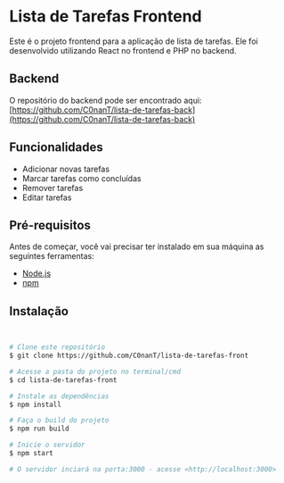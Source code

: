 # Lista de Tarefas Frontend

Este é o projeto frontend para a aplicação de lista de tarefas. Ele foi desenvolvido utilizando React no frontend e PHP no backend.
## Backend

O repositório do backend pode ser encontrado aqui: [https://github.com/C0nanT/lista-de-tarefas-back](https://github.com/C0nanT/lista-de-tarefas-back)

## Funcionalidades

- Adicionar novas tarefas
- Marcar tarefas como concluídas
- Remover tarefas
- Editar tarefas

## Pré-requisitos

Antes de começar, você vai precisar ter instalado em sua máquina as seguintes ferramentas:
- [Node.js](https://nodejs.org/en/)
- [npm](https://www.npmjs.com/)

## Instalação

```bash


# Clone este repositório
$ git clone https://github.com/C0nanT/lista-de-tarefas-front

# Acesse a pasta do projeto no terminal/cmd
$ cd lista-de-tarefas-front

# Instale as dependências
$ npm install

# Faça o build do projeto
$ npm run build

# Inicie o servidor
$ npm start

# O servidor inciará na porta:3000 - acesse <http://localhost:3000>
```
